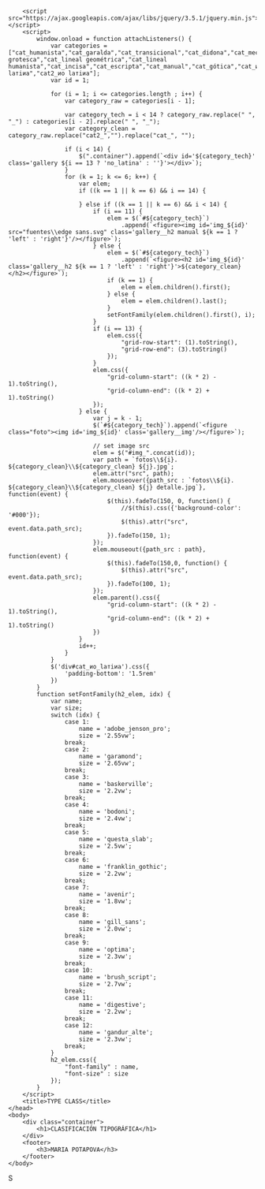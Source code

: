 <!DOCTYPE html>
<html>
<style>
*,
*::after,
*::before {
	margin: 0;
	padding: 0;
	box-sizing: inherit; 
}

html {
	box-sizing: border-box;
	font-size: 62.5%; 
}

body {
	font-family: "Helvetica Neue", Helvetica, Arial, sans-serif;
	color: #333;
	font-weight: 300;
	line-height: 1.6; 
}

h1 {
	padding: 60px;
	text-align: center;
	font-size: 30px;
	font-family: helvetica_heavy_extended;
}

h2 {
	text-align: center;
	font-size: 1.9vw;
}

h3 {
	padding: 60px;
	text-align: center;
	font-size: 13px;
	font-family: helvetica_heavy_extended;
}

.container {
	width: 100%;
}

.gallery {
	display: grid;
	grid-template-columns: repeat(12, 1fr);
	grid-template-rows: 1;
	grid-gap: 1.5rem;
	padding-bottom: 40px;
	vertical-align: middle;
}

.no_latina {
	grid-template-rows: 2;
}

.gallery__img, .gallery__h2.manual {
	width: 100%;
	height: 100%;
	display: block;
}

.manual {
	margin-left: 50%;
}

.gallery__img {
	object-fit: cover;
}

figure.foto {
	background-color: #2b2b2b;
}

.gallery__h2 {
	top: 50%;
	left: 50%;
	position: relative;
}

.gallery__h2.left {
	-moz-transform: translateX(-50%) translateY(-50%) rotate(-90deg);
	-webkit-transform: translateX(-50%) translateY(-50%) rotate(-90deg);
	transform:  translateX(-50%) translateY(-50%) rotate(-90deg);
}

.gallery__h2.right {
	-moz-transform: translateX(-50%) translateY(-50%) rotate(90deg);
	-webkit-transform: translateX(-50%) translateY(-50%) rotate(90deg);
	transform:  translateX(-50%) translateY(-50%) rotate(90deg);
}

@font-face {
	font-family: "helvetica_heavy_extended";
	src: url(fuentes\\helvetica_heavy_extended.ttf);
}
@font-face {
	font-family: "adobe_jenson_pro";
	src: url(fuentes\\adobe_jenson_pro.otf);
}
@font-face {
	font-family: "garamond";
	src: url(fuentes\\garamond.ttf);
}
@font-face {
	font-family: "times_new_roman";
	src: url(fuentes\\times_new_roman.ttf);
}
@font-face {
	font-family: "baskerville";
	src: url(fuentes\\baskerville.otf);
}
@font-face {
	font-family: "bodoni";
	src: url(fuentes\\bodoni.ttf);
}
@font-face {
	font-family: "questa_slab";
	src: url(fuentes\\questa_slab.otf);
}
@font-face {
	font-family: "franklin_gothic";
	src: url(fuentes\\franklin_gothic.ttf);
}
@font-face {
	font-family: "avenir";
	src: url(fuentes\\avenir.ttf);
}
@font-face {
	font-family: "gill_sans";
	src: url(fuentes\\gill_sans.ttf);
}
@font-face {
	font-family: "optima";
	src: url(fuentes\\optima.ttf);
}
@font-face {
	font-family: "brush_script";
	src: url(fuentes\\brush_script.ttf);
}
@font-face {
	font-family: "gandur_alte";
	src: url(fuentes\\gandur_alte.ttf);
}



</style>
<body>
	<head>
		<meta charset="UTF-8">
		<meta name="viewport" content="width=device-width, initial-scale=1.0">
		<meta http-equiv="X-UA-Compatible" content="ie=edge">

		<script src="https://ajax.googleapis.com/ajax/libs/jquery/3.5.1/jquery.min.js"></script>
		<script>
			window.onload = function attachListeners() {
				var categories = ["cat_humanista","cat_garalda","cat_transicional","cat_didona","cat_mecana","cat_lineal grotesca","cat_lineal geométrica","cat_lineal humanista","cat_incisa","cat_escripta","cat_manual","cat_gótica","cat_ио lатiиа","cat2_ио lатiиа"];
				var id = 1;

				for (i = 1; i <= categories.length ; i++) {
					var category_raw = categories[i - 1];

					var category_tech = i < 14 ? category_raw.replace(" ", "_") : categories[i - 2].replace(" ", "_");
					var category_clean = category_raw.replace("cat2_","").replace("cat_", "");

					if (i < 14) {
						$(".container").append(`<div id='${category_tech}' class='gallery ${i == 13 ? 'no_latina' : ''}'></div>`); 
					}
					for (k = 1; k <= 6; k++) {
						var elem;
						if ((k == 1 || k == 6) && i == 14) {

						} else if ((k == 1 || k == 6) && i < 14) {
							if (i == 11) {
								elem = $(`#${category_tech}`)
									.append(`<figure><img id='img_${id}' src="fuentes\\edge sans.svg" class='gallery__h2 manual ${k == 1 ? 'left' : 'right'}'/></figure>`);
							} else {
								elem = $(`#${category_tech}`)
									.append(`<figure><h2 id='img_${id}' class='gallery__h2 ${k == 1 ? 'left' : 'right'}'>${category_clean}</h2></figure>`);
								if (k == 1)	{
									elem = elem.children().first();
								} else {
									elem = elem.children().last();
								}
								setFontFamily(elem.children().first(), i);
							}
							if (i == 13) {
								elem.css({
									"grid-row-start": (1).toString(),
									"grid-row-end": (3).toString()
								});
							}
							elem.css({
								"grid-column-start": ((k * 2) - 1).toString(),
								"grid-column-end": ((k * 2) + 1).toString()
							});
						} else {
							var j = k - 1;
							$(`#${category_tech}`).append(`<figure class="foto"><img id='img_${id}' class='gallery__img'/></figure>`); 

							// set image src
							elem = $("#img_".concat(id));
							var path = `fotos\\${i}. ${category_clean}\\${category_clean} ${j}.jpg`;
							elem.attr("src", path);
							elem.mouseover({path_src : `fotos\\${i}. ${category_clean}\\${category_clean} ${j} detalle.jpg`}, function(event) {
								$(this).fadeTo(150, 0, function() {
									//$(this).css({'background-color': '#000'});
									$(this).attr("src", event.data.path_src);	
								}).fadeTo(150, 1);
							});
							elem.mouseout({path_src : path}, function(event) {
								$(this).fadeTo(150,0, function() {
									$(this).attr("src", event.data.path_src);
								}).fadeTo(100, 1);
							});
							elem.parent().css({
								"grid-column-start": ((k * 2) - 1).toString(),
								"grid-column-end": ((k * 2) + 1).toString()
							})
						}
						id++;
					}
				}
				$('div#cat_ио_lатiиа').css({
					'padding-bottom': '1.5rem'
				})
			}
			function setFontFamily(h2_elem, idx) {
				var name;
				var size;
				switch (idx) {
					case 1:
						name = 'adobe_jenson_pro';
						size = '2.55vw';
					break;
					case 2:
						name = 'garamond';
						size = '2.65vw';
					break;
					case 3:
						name = 'baskerville';
						size = '2.2vw';
					break;
					case 4:
						name = 'bodoni';
						size = '2.4vw';
					break;
					case 5:
						name = 'questa_slab';
						size = '2.5vw';
					break;
					case 6:
						name = 'franklin_gothic';
						size = '2.2vw';
					break;
					case 7:
						name = 'avenir';
						size = '1.8vw';
					break;
					case 8:
						name = 'gill_sans';
						size = '2.0vw';
					break;
					case 9:
						name = 'optima';
						size = '2.3vw';
					break;
					case 10:
						name = 'brush_script';
						size = '2.7vw';
					break;
					case 11:
						name = 'digestive';
						size = '2.2vw';
					break;
					case 12:
						name = 'gandur_alte';
						size = '2.3vw';
					break;
				}
				h2_elem.css({
					"font-family" : name,
					"font-size" : size
				});
			}
		</script>
		<title>TYPE CLASS</title>
	</head>
	<body>
		<div class="container">
			<h1>CLASIFICACIÓN TIPOGRÁFICA</h1>
		</div>
		<footer>
			<h3>MARIA POTAPOVA</h3>
		</footer>
	</body>
</html>
S
